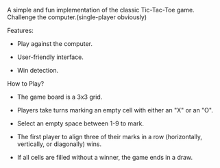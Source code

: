 A simple and fun implementation of the classic Tic-Tac-Toe game. Challenge the computer.(single-player obviously)

Features:

- Play against the computer.

- User-friendly interface.

- Win detection.


How to Play?

- The game board is a 3x3 grid.

- Players take turns marking an empty cell with either an "X" or an "O".

- Select an empty space between 1-9 to mark.

- The first player to align three of their marks in a row (horizontally, vertically, or diagonally) wins.

- If all cells are filled without a winner, the game ends in a draw.
